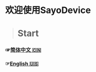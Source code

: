 # 欢迎使用SayoDevice <!-- {docsify-ignore-all} -->

> # Start 

### ☞[简体中文 :cn:](/docs/device_select.md)  
### ☞[English :us:](/en/docs/device_select.md)  
